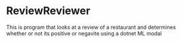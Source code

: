 # ReviewReviewer
This is program that looks at a review of a restaurant and determines whether or not its positive or negavite using a dotnet ML modal
